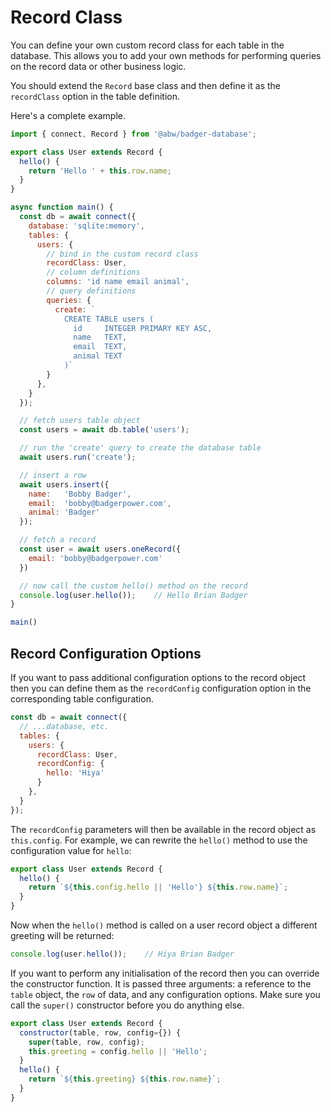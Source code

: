 # Record Class

You can define your own custom record class for each table in the database.
This allows you to add your own methods for performing queries on the record
data or other business logic.

You should extend the `Record` base class and then define it as the `recordClass`
option in the table definition.

Here's a complete example.

```js
import { connect, Record } from '@abw/badger-database';

export class User extends Record {
  hello() {
    return 'Hello ' + this.row.name;
  }
}

async function main() {
  const db = await connect({
    database: 'sqlite:memory',
    tables: {
      users: {
        // bind in the custom record class
        recordClass: User,
        // column definitions
        columns: 'id name email animal',
        // query definitions
        queries: {
          create: `
            CREATE TABLE users (
              id     INTEGER PRIMARY KEY ASC,
              name   TEXT,
              email  TEXT,
              animal TEXT
            )`
        }
      },
    }
  });

  // fetch users table object
  const users = await db.table('users');

  // run the 'create' query to create the database table
  await users.run('create');

  // insert a row
  await users.insert({
    name:   'Bobby Badger',
    email:  'bobby@badgerpower.com',
    animal: 'Badger'
  });

  // fetch a record
  const user = await users.oneRecord({
    email: 'bobby@badgerpower.com'
  })

  // now call the custom hello() method on the record
  console.log(user.hello());    // Hello Brian Badger
}

main()
```

## Record Configuration Options

If you want to pass additional configuration options to the record
object then you can define them as the `recordConfig` configuration
option in the corresponding table configuration.

```js
const db = await connect({
  // ...database, etc.
  tables: {
    users: {
      recordClass: User,
      recordConfig: {
        hello: 'Hiya'
      }
    },
  }
});
```

The `recordConfig` parameters will then be available in the record
object as `this.config`.  For example, we can rewrite the `hello()`
method to use the configuration value for `hello`:

```js
export class User extends Record {
  hello() {
    return `${this.config.hello || 'Hello'} ${this.row.name}`;
  }
}
```

Now when the `hello()` method is called on a user record object
a different greeting will be returned:

```js
console.log(user.hello());    // Hiya Brian Badger
```

If you want to perform any initialisation of the record then you can override
the constructor function.  It is passed three arguments: a reference to the
`table` object, the `row` of data, and any configuration options.  Make sure
you call the `super()` constructor before you do anything else.

```js
export class User extends Record {
  constructor(table, row, config={}) {
    super(table, row, config);
    this.greeting = config.hello || 'Hello';
  }
  hello() {
    return `${this.greeting} ${this.row.name}`;
  }
}
```